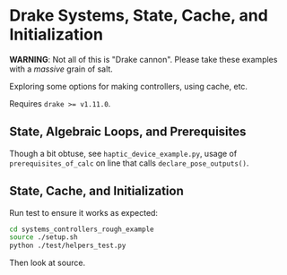 # Drake Systems, State, Cache, and Initialization

**WARNING**: Not all of this is "Drake cannon". Please take these examples with
a *massive* grain of salt.

Exploring some options for making controllers, using cache, etc.

Requires `drake >= v1.11.0`.

## State, Algebraic Loops, and Prerequisites

Though a bit obtuse, see `haptic_device_example.py`, usage of
`prerequisites_of_calc` on line that calls `declare_pose_outputs()`.

## State, Cache, and Initialization

Run test to ensure it works as expected:

```sh
cd systems_controllers_rough_example
source ./setup.sh
python ./test/helpers_test.py
```

Then look at source.
